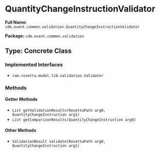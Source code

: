 # QuantityChangeInstructionValidator

**Full Name:** `cdm.event.common.validation.QuantityChangeInstructionValidator`

**Package:** `cdm.event.common.validation`

## Type: Concrete Class

### Implemented Interfaces

- `com.rosetta.model.lib.validation.Validator`

### Methods

#### Getter Methods

- `List getValidationResults(RosettaPath arg0, QuantityChangeInstruction arg1)`
- `List getComparisonResults(QuantityChangeInstruction arg0)`

#### Other Methods

- `ValidationResult validate(RosettaPath arg0, QuantityChangeInstruction arg1)`

